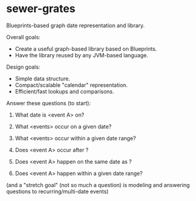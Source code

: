 sewer-grates
============

Blueprints-based graph date representation and library.

Overall goals:

- Create a useful graph-based library based on Blueprints.
- Have the library reused by any JVM-based language.

Design goals:

- Simple data structure.
- Compact/scalable "calendar" representation.
- Efficient/fast lookups and comparisons.

Answer these questions (to start):

1. What date is \<event A\> on?

2. What \<events\> occur on a given date?

3. What \<events\> occur within a given date range?

4. Does \<event A\> occur after <event B>?

5. Does \<event A\> happen on the same date as <event B>?

6. Does \<event A\> happen within a given date range?

(and a "stretch goal" (not so much a question) is modeling and answering questions to recurring/multi-date events)
